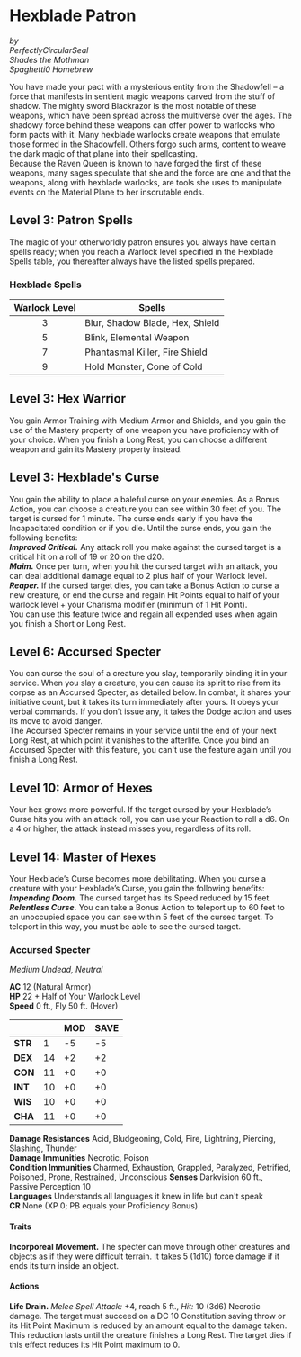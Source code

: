 # Hexblade Patron 

*by*  
*PerfectlyCircularSeal*  
*Shades the Mothman*  
*Spaghetti0 Homebrew*  

You have made your pact with a mysterious entity from the Shadowfell – a force that manifests in sentient magic weapons carved from the stuff of shadow. The mighty sword Blackrazor is the most notable of these weapons, which have been spread across the multiverse over the ages. The shadowy force behind these weapons can offer power to warlocks who form pacts with it. Many hexblade warlocks create weapons that emulate those formed in the Shadowfell. Others forgo such arms, content to weave the dark magic of that plane into their spellcasting.  
Because the Raven Queen is known to have forged the first of these weapons, many sages speculate that she and the force are one and that the weapons, along with hexblade warlocks, are tools she uses to manipulate events on the Material Plane to her inscrutable ends.

## Level 3: Patron Spells
The magic of your otherworldly patron ensures you always have certain spells ready; when you reach a Warlock level specified in the Hexblade Spells table, you thereafter always have the listed spells prepared.

### Hexblade Spells
| Warlock Level | Spells                          |
|:-------------:|---------------------------------|
| 3             | Blur, Shadow Blade, Hex, Shield |
| 5             | Blink, Elemental Weapon         |
| 7             | Phantasmal Killer, Fire Shield  |
| 9             | Hold Monster, Cone of Cold      |

## Level 3: Hex Warrior
You gain Armor Training with Medium Armor and Shields, and you gain the use of the Mastery property of one weapon you have proficiency with of your choice. When you finish a Long Rest, you can choose a different weapon and gain its Mastery property instead.

## Level 3: Hexblade's Curse
You gain the ability to place a baleful curse on your enemies. As a Bonus Action, you can choose a creature you can see within 30 feet of you. The target is cursed for 1 minute. The curse ends early if you have the Incapacitated condition or if you die. Until the curse ends, you gain the following benefits:  
***Improved Critical.*** Any attack roll you make against the cursed target is a critical hit on a roll of 19 or 20 on the d20.  
***Maim.*** Once per turn, when you hit the cursed target with an attack, you can deal additional damage equal to 2 plus half of your Warlock level.  
***Reaper.*** If the cursed target dies, you can take a Bonus Action to curse a new creature, or end the curse and regain Hit Points equal to half of your warlock level + your Charisma modifier (minimum of 1 Hit Point).  
You can use this feature twice and regain all expended uses when again you finish a Short or Long Rest.

## Level 6: Accursed Specter
You can curse the soul of a creature you slay, temporarily binding it in your service. When you slay a creature, you can cause its spirit to rise from its corpse as an Accursed Specter, as detailed below. In combat, it shares your initiative count, but it takes its turn immediately after yours. It obeys your verbal commands. If you don’t issue any, it takes the Dodge action and uses its move to avoid danger.  
The Accursed Specter remains in your service until the end of your next Long Rest, at which point it vanishes to the afterlife. Once you bind an Accursed Specter with this feature, you can't use the feature again until you finish a Long Rest.

## Level 10: Armor of Hexes
Your hex grows more powerful. If the target cursed by your Hexblade’s Curse hits you with an attack roll, you can use your Reaction to roll a d6. On a 4 or higher, the attack instead misses you, regardless of its roll.

## Level 14: Master of Hexes
Your Hexblade’s Curse becomes more debilitating. When you curse a creature with your Hexblade’s Curse, you gain the following benefits:  
***Impending Doom.*** The cursed target has its Speed reduced by 15 feet.  
***Relentless Curse.*** You can take a Bonus Action to teleport up to 60 feet to an unoccupied space you can see within 5 feet of the cursed target. To teleport in this way, you must be able to see the cursed target.

### Accursed Specter
*Medium Undead, Neutral*  

**AC** 12 (Natural Armor)  
**HP** 22 + Half of Your Warlock Level  
**Speed** 0 ft., Fly 50 ft. (Hover)

|         |    | MOD | SAVE |
|---------|----|-----|------|
| **STR** | 1  | -5  | -5   |
| **DEX** | 14 | +2  | +2   |
| **CON** | 11 | +0  | +0   |
| **INT** | 10 | +0  | +0   |
| **WIS** | 10 | +0  | +0   |
| **CHA** | 11 | +0  | +0   |

**Damage Resistances** Acid, Bludgeoning, Cold, Fire, Lightning, Piercing, Slashing, Thunder  
**Damage Immunities** Necrotic, Poison  
**Condition Immunities** Charmed, Exhaustion, Grappled, Paralyzed, Petrified, Poisoned, Prone, Restrained, Unconscious
**Senses** Darkvision 60 ft., Passive Perception 10  
**Languages** Understands all languages it knew in life but can't speak  
**CR** None (XP 0; PB equals your Proficiency Bonus)

#### Traits
**Incorporeal Movement.** The specter can move through other creatures and objects as if they were difficult terrain. It takes 5 (1d10) force damage if it ends its turn inside an object.

#### Actions
**Life Drain.** *Melee Spell Attack:* +4, reach 5 ft., *Hit:* 10 (3d6) Necrotic damage. The target must succeed on a DC 10 Constitution saving throw or its Hit Point Maximum is reduced by an amount equal to the damage taken. This reduction lasts until the creature finishes a Long Rest. The target dies if this effect reduces its Hit Point maximum to 0.